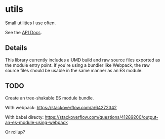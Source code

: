 # utils
Small utilities I use often.

See the [API Docs](API.md).

## Details

This library currently includes a UMD build and raw source files
exported as the module entry point. If you're using a bundler
like Webpack, the raw source files should be usable in the same
manner as an ES module.

## TODO

Create an tree-shakable ES module bundle.

With webpack: https://stackoverflow.com/a/64272342

With babel directy: https://stackoverflow.com/questions/41289200/output-an-es-module-using-webpack

Or rollup?
